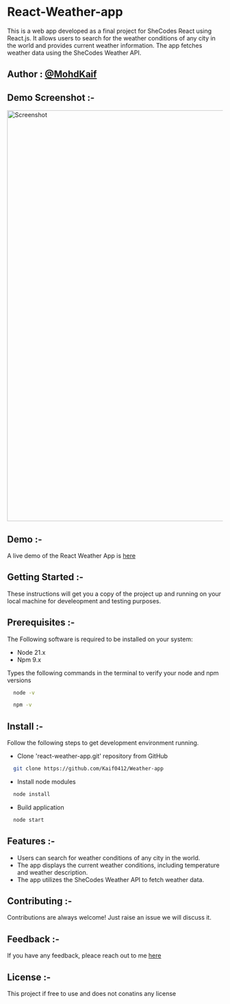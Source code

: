 # React-Weather-app
This is a web app developed as a final project for SheCodes React using React.js. It allows users to search for the weather conditions of any city in the world and provides current weather information. The app fetches weather data using the SheCodes Weather API.

## Author : [@MohdKaif](https://github.com/Kaif0412)

## Demo Screenshot :-
<img width="960" alt="Screenshot" src="https://github.com/Kaif0412/Weather-app/assets/146923382/17ea185f-378a-4009-9cfe-5a444754cd8a">

## Demo :-
A live demo of the React Weather App is [here]()

## Getting Started :-
These instructions will get you a copy of the project up and running on your local machine for develeopment and testing purposes.

## Prerequisites :-
The Following software is required to be installed on your system:
- Node 21.x
- Npm 9.x

Types the following commands in the terminal to verify your node and npm versions

```bash
  node -v
```
```bash
  npm -v
```
## Install :- 
Follow the following steps to get development environment running.
- Clone 'react-weather-app.git' repository from GitHub
```bash
  git clone https://github.com/Kaif0412/Weather-app
```
- Install node modules
```bash
  node install
```
- Build application
```bash
  node start
```

## Features :-
- Users can search for weather conditions of any city in the world.
- The app displays the current weather conditions, including temperature and weather description.
- The app utilizes the SheCodes Weather API to fetch weather data.

## Contributing :-
Contributions are always welcome! Just raise an issue we will discuss it.

## Feedback :- 
If you have any feedback, pleace reach out to me [here](https://www.linkedin.com/in/mohdkaif0412/)

## License :-
This project if free to use and does not conatins any license



